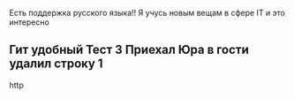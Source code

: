 
Есть поддержка русского языка!!
Я учусь новым вещам в сфере IT и это интересно

Гит удобный
Тест 3
Приехал Юра в гости
удалил строку 1
 ----
 http
 
